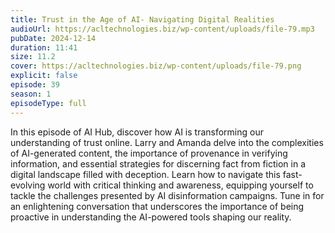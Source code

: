 ```yaml
---
title: Trust in the Age of AI- Navigating Digital Realities 
audioUrl: https://acltechnologies.biz/wp-content/uploads/file-79.mp3
pubDate: 2024-12-14
duration: 11:41
size: 11.2
cover: https://acltechnologies.biz/wp-content/uploads/file-79.png
explicit: false
episode: 39
season: 1
episodeType: full
---
```

In this episode of AI Hub, discover how AI is transforming our understanding of trust online. Larry and Amanda delve into the complexities of AI-generated content, the importance of provenance in verifying information, and essential strategies for discerning fact from fiction in a digital landscape filled with deception. Learn how to navigate this fast-evolving world with critical thinking and awareness, equipping yourself to tackle the challenges presented by AI disinformation campaigns. Tune in for an enlightening conversation that underscores the importance of being proactive in understanding the AI-powered tools shaping our reality.